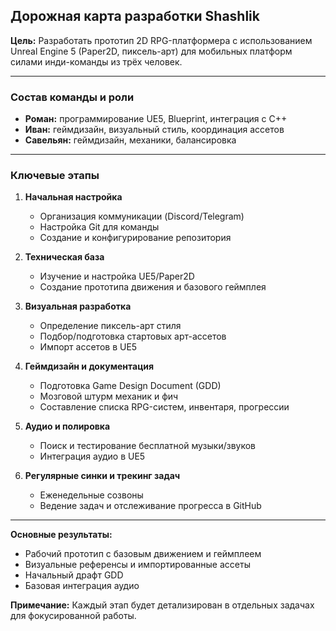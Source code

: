 ## Дорожная карта разработки Shashlik

**Цель:** Разработать прототип 2D RPG-платформера с использованием Unreal Engine 5 (Paper2D, пиксель-арт) для мобильных платформ силами инди-команды из трёх человек.

---

### Состав команды и роли
- **Роман:** программирование UE5, Blueprint, интеграция с C++
- **Иван:** геймдизайн, визуальный стиль, координация ассетов
- **Савельян:** геймдизайн, механики, балансировка

---

### Ключевые этапы
1. **Начальная настройка**
   - Организация коммуникации (Discord/Telegram)
   - Настройка Git для команды
   - Создание и конфигурирование репозитория

2. **Техническая база**
   - Изучение и настройка UE5/Paper2D
   - Создание прототипа движения и базового геймплея

3. **Визуальная разработка**
   - Определение пиксель-арт стиля
   - Подбор/подготовка стартовых арт-ассетов
   - Импорт ассетов в UE5

4. **Геймдизайн и документация**
   - Подготовка Game Design Document (GDD)
   - Мозговой штурм механик и фич
   - Составление списка RPG-систем, инвентаря, прогрессии

5. **Аудио и полировка**
   - Поиск и тестирование бесплатной музыки/звуков
   - Интеграция аудио в UE5

6. **Регулярные синки и трекинг задач**
   - Еженедельные созвоны
   - Ведение задач и отслеживание прогресса в GitHub

---

**Основные результаты:**
- Рабочий прототип с базовым движением и геймплеем
- Визуальные референсы и импортированные ассеты
- Начальный драфт GDD
- Базовая интеграция аудио

**Примечание:** Каждый этап будет детализирован в отдельных задачах для фокусированной работы.